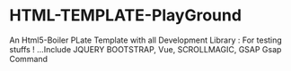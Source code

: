 # HTML-TEMPLATE-PlayGround
An Html5-Boiler PLate  Template  with all Development Library : For testing stuffs ! ...Include
JQUERY
BOOTSTRAP, 
Vue, 
SCROLLMAGIC, 
GSAP Gsap Command
